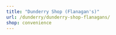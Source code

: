 ```yaml
---
title: "Dunderry Shop (Flanagan's)"
url: /dunderry/dunderry-shop-flanagans/
shop: convenience
---
```

